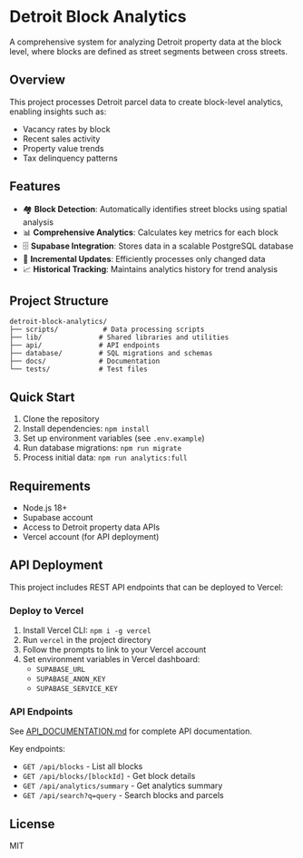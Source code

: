 # Detroit Block Analytics

A comprehensive system for analyzing Detroit property data at the block level, where blocks are defined as street segments between cross streets.

## Overview

This project processes Detroit parcel data to create block-level analytics, enabling insights such as:
- Vacancy rates by block
- Recent sales activity
- Property value trends
- Tax delinquency patterns

## Features

- 🏘️ **Block Detection**: Automatically identifies street blocks using spatial analysis
- 📊 **Comprehensive Analytics**: Calculates key metrics for each block
- 🗄️ **Supabase Integration**: Stores data in a scalable PostgreSQL database
- 🔄 **Incremental Updates**: Efficiently processes only changed data
- 📈 **Historical Tracking**: Maintains analytics history for trend analysis

## Project Structure

```
detroit-block-analytics/
├── scripts/           # Data processing scripts
├── lib/              # Shared libraries and utilities
├── api/              # API endpoints
├── database/         # SQL migrations and schemas
├── docs/             # Documentation
└── tests/            # Test files
```

## Quick Start

1. Clone the repository
2. Install dependencies: `npm install`
3. Set up environment variables (see `.env.example`)
4. Run database migrations: `npm run migrate`
5. Process initial data: `npm run analytics:full`

## Requirements

- Node.js 18+
- Supabase account
- Access to Detroit property data APIs
- Vercel account (for API deployment)

## API Deployment

This project includes REST API endpoints that can be deployed to Vercel:

### Deploy to Vercel

1. Install Vercel CLI: `npm i -g vercel`
2. Run `vercel` in the project directory
3. Follow the prompts to link to your Vercel account
4. Set environment variables in Vercel dashboard:
   - `SUPABASE_URL`
   - `SUPABASE_ANON_KEY`
   - `SUPABASE_SERVICE_KEY`

### API Endpoints

See [API_DOCUMENTATION.md](./API_DOCUMENTATION.md) for complete API documentation.

Key endpoints:
- `GET /api/blocks` - List all blocks
- `GET /api/blocks/[blockId]` - Get block details
- `GET /api/analytics/summary` - Get analytics summary
- `GET /api/search?q=query` - Search blocks and parcels

## License

MIT